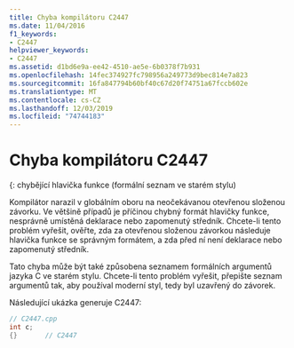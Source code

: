 ```yaml
---
title: Chyba kompilátoru C2447
ms.date: 11/04/2016
f1_keywords:
- C2447
helpviewer_keywords:
- C2447
ms.assetid: d1bd6e9a-ee42-4510-ae5e-6b0378f7b931
ms.openlocfilehash: 14fec374927fc798956a249773d9bec814e7a823
ms.sourcegitcommit: 16fa847794b60bf40c67d20f74751a67fccb602e
ms.translationtype: MT
ms.contentlocale: cs-CZ
ms.lasthandoff: 12/03/2019
ms.locfileid: "74744183"
---
```

# <a name="compiler-error-c2447"></a>Chyba kompilátoru C2447

{: chybějící hlavička funkce (formální seznam ve starém stylu)

Kompilátor narazil v globálním oboru na neočekávanou otevřenou složenou závorku. Ve většině případů je příčinou chybný formát hlavičky funkce, nesprávně umístěná deklarace nebo zapomenutý středník. Chcete-li tento problém vyřešit, ověřte, zda za otevřenou složenou závorkou následuje hlavička funkce se správným formátem, a zda před ní není deklarace nebo zapomenutý středník.

Tato chyba může být také způsobena seznamem formálních argumentů jazyka C ve starém stylu. Chcete-li tento problém vyřešit, přepište seznam argumentů tak, aby používal moderní styl, tedy byl uzavřený do závorek.

Následující ukázka generuje C2447:

```cpp
// C2447.cpp
int c;
{}       // C2447
```
